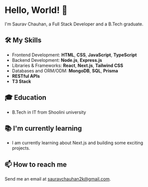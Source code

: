 # Hello, World! 👋

I'm Saurav Chauhan, a Full Stack Developer and a B.Tech graduate.

## 🛠️ My Skills

- Frontend Development: **HTML**, **CSS**, **JavaScript**, **TypeScript**
- Backend Development: **Node.js**, **Express.js**
- Libraries & Frameworks: **React**, **Next.js**, **Tailwind CSS**
- Databases and ORM/ODM: **MongoDB**, **SQL**, **Prisma**
- **RESTful APIs**
- **T3 Stack**

## 🎓 Education

- B.Tech in IT from Shoolini university

## 📚 I'm currently learning

- I am currently learning about Next.js and building some exciting projects.

## 📫 How to reach me

Send me an email at sauravchauhan2k@gmail.com.
